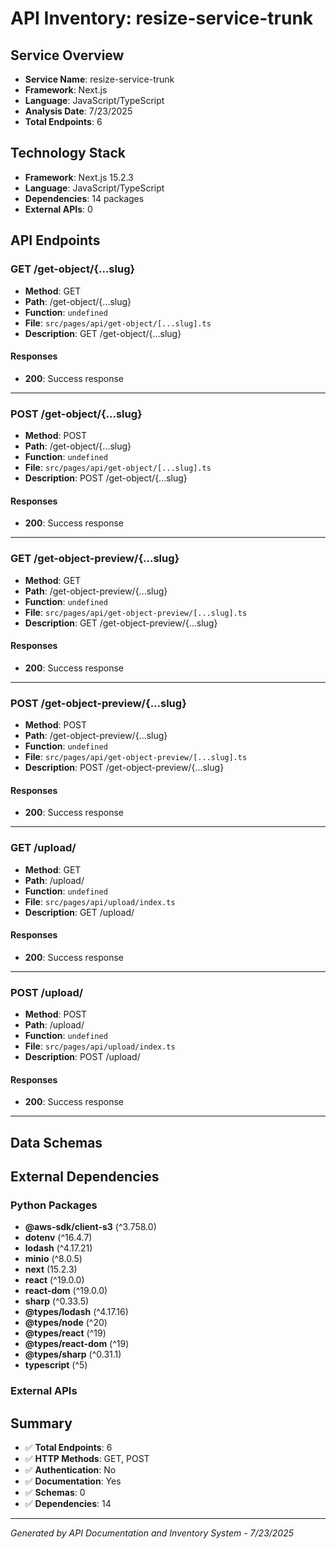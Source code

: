 # API Inventory: resize-service-trunk

## Service Overview

- **Service Name**: resize-service-trunk
- **Framework**: Next.js
- **Language**: JavaScript/TypeScript
- **Analysis Date**: 7/23/2025
- **Total Endpoints**: 6

## Technology Stack

- **Framework**: Next.js 15.2.3
- **Language**: JavaScript/TypeScript
- **Dependencies**: 14 packages
- **External APIs**: 0

## API Endpoints

### GET /get-object/{...slug}

- **Method**: GET
- **Path**: /get-object/{...slug}
- **Function**: `undefined`
- **File**: `src/pages/api/get-object/[...slug].ts`
- **Description**: GET /get-object/{...slug}

#### Responses
- **200**: Success response

---

### POST /get-object/{...slug}

- **Method**: POST
- **Path**: /get-object/{...slug}
- **Function**: `undefined`
- **File**: `src/pages/api/get-object/[...slug].ts`
- **Description**: POST /get-object/{...slug}

#### Responses
- **200**: Success response

---

### GET /get-object-preview/{...slug}

- **Method**: GET
- **Path**: /get-object-preview/{...slug}
- **Function**: `undefined`
- **File**: `src/pages/api/get-object-preview/[...slug].ts`
- **Description**: GET /get-object-preview/{...slug}

#### Responses
- **200**: Success response

---

### POST /get-object-preview/{...slug}

- **Method**: POST
- **Path**: /get-object-preview/{...slug}
- **Function**: `undefined`
- **File**: `src/pages/api/get-object-preview/[...slug].ts`
- **Description**: POST /get-object-preview/{...slug}

#### Responses
- **200**: Success response

---

### GET /upload/

- **Method**: GET
- **Path**: /upload/
- **Function**: `undefined`
- **File**: `src/pages/api/upload/index.ts`
- **Description**: GET /upload/

#### Responses
- **200**: Success response

---

### POST /upload/

- **Method**: POST
- **Path**: /upload/
- **Function**: `undefined`
- **File**: `src/pages/api/upload/index.ts`
- **Description**: POST /upload/

#### Responses
- **200**: Success response

---



## Data Schemas



## External Dependencies

### Python Packages
- **@aws-sdk/client-s3** (^3.758.0)
- **dotenv** (^16.4.7)
- **lodash** (^4.17.21)
- **minio** (^8.0.5)
- **next** (15.2.3)
- **react** (^19.0.0)
- **react-dom** (^19.0.0)
- **sharp** (^0.33.5)
- **@types/lodash** (^4.17.16)
- **@types/node** (^20)
- **@types/react** (^19)
- **@types/react-dom** (^19)
- **@types/sharp** (^0.31.1)
- **typescript** (^5)


### External APIs


## Summary

- ✅ **Total Endpoints**: 6
- ✅ **HTTP Methods**: GET, POST
- ✅ **Authentication**: No
- ✅ **Documentation**: Yes
- ✅ **Schemas**: 0
- ✅ **Dependencies**: 14

---

*Generated by API Documentation and Inventory System - 7/23/2025* 